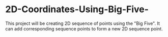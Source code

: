 # 2D-Coordinates-Using-Big-Five-
This project will be creating 2D sequence of points using the "Big Five". It can add corresponding sequence points to form a new 2D sequence  point.  
